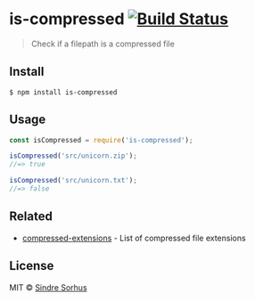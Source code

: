 # is-compressed [![Build Status](https://travis-ci.org/sindresorhus/is-compressed.svg?branch=master)](https://travis-ci.org/sindresorhus/is-compressed)

> Check if a filepath is a compressed file


## Install

```
$ npm install is-compressed
```


## Usage

```js
const isCompressed = require('is-compressed');

isCompressed('src/unicorn.zip');
//=> true

isCompressed('src/unicorn.txt');
//=> false
```


## Related

- [compressed-extensions](https://github.com/sindresorhus/compressed-extensions) - List of compressed file extensions


## License

MIT © [Sindre Sorhus](https://sindresorhus.com)
